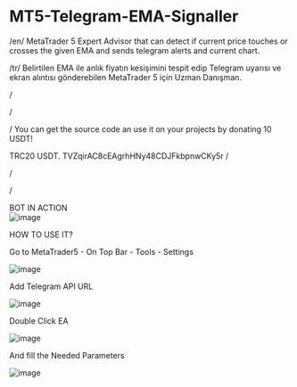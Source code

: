 # MT5-Telegram-EMA-Signaller
/en/ MetaTrader 5 Expert Advisor that can detect if current price touches or crosses the given EMA and sends telegram alerts and current chart.


/tr/ Belirtilen EMA ile anlık fiyatın kesişimini tespit edip Telegram uyarısı ve ekran alıntısı gönderebilen MetaTrader 5 için Uzman Danışman.

/

/

/
You can get the source code an use it on your projects by donating 10 USDT!

TRC20 USDT. TVZqirAC8cEAgrhHNy48CDJFkbpnwCKy5r
/

/

/






BOT IN ACTION                                               
![image](https://github.com/user-attachments/assets/8f3fef38-c64a-4bbe-aade-bba52c3fda9c)


HOW TO USE IT?



Go to MetaTrader5 - On Top Bar - Tools - Settings 


![image](https://github.com/user-attachments/assets/fe0198d6-ce21-4b75-b331-282448c3dd95)


Add Telegram API URL

![image](https://github.com/user-attachments/assets/6ea4bd19-b9ba-4877-a44f-5b13df051057)


Double Click EA

![image](https://github.com/user-attachments/assets/c329712d-e610-4ae7-8acf-a311dec1e7ea)

And fill the Needed Parameters

![image](https://github.com/user-attachments/assets/e266548e-2403-4bb9-935b-c4fb6107a163)





